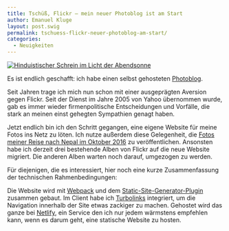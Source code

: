 ```yaml
---
title: Tschüß, Flickr — mein neuer Photoblog ist am Start
author: Emanuel Kluge
layout: post.swig
permalink: tschuess-flickr-neuer-photoblog-am-start/
categories:
  - Neuigkeiten
---
```


<a href="/archive/wp-content/uploads/2017/05/nepal-shrine.jpg" rel="lightbox">
  <noscript data-src="/archive/wp-content/uploads/2017/05/nepal-shrine-480.jpg" data-alt="Hinduistischer Schrein im Licht der Abendsonne">
<img src="/archive/wp-content/uploads/2017/05/nepal-shrine-480.jpg" alt="Hinduistischer Schrein im Licht der Abendsonne">
</noscript>
</a>

Es ist endlich geschafft: ich habe einen selbst gehosteten [Photoblog](https://photos.klg.bz/).

Seit Jahren trage ich mich nun schon mit einer ausgeprägten Aversion gegen Flickr. Seit der Dienst im Jahre 2005 von Yahoo übernommen wurde, gab es immer wieder firmenpolitische Entscheidungen und Vorfälle, die stark an meinen einst gehegten Sympathien genagt haben.

Jetzt endlich bin ich den Schritt gegangen, eine eigene Website für meine Fotos ins Netz zu löten. Ich nutze außerdem diese Gelegenheit, die [Fotos meiner Reise nach Nepal im Oktober 2016](https://photos.klg.bz/sets/nepal-2016/) zu veröffentlichen. Ansonsten habe ich derzeit drei bestehende Alben von Flickr auf die neue Website migriert. Die anderen Alben warten noch darauf, umgezogen zu werden.

Für diejenigen, die es interessiert, hier noch eine kurze Zusammenfassung der technischen Rahmenbedingungen:

Die Website wird mit [Webpack](https://webpack.js.org/) und dem [Static-Site-Generator-Plugin](https://www.npmjs.com/package/static-site-generator-webpack-plugin) zusammen gebaut. Im Client habe ich [Turbolinks](https://www.npmjs.com/package/turbolinks) integriert, um die Navigation innerhalb der Site etwas zackiger zu machen. Gehostet wird das ganze bei [Netlify](https://www.netlify.com/), ein Service den ich nur jedem wärmstens empfehlen kann, wenn es darum geht, eine statische Website zu hosten.
